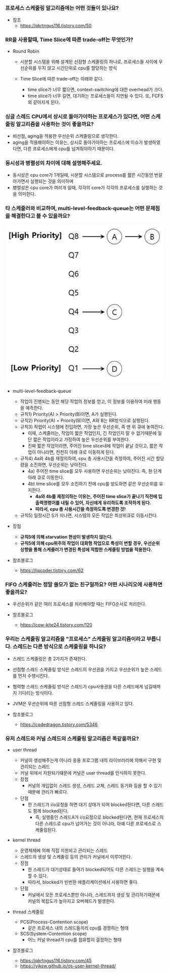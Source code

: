 ### 프로세스 스케줄링 알고리즘에는 어떤 것들이 있나요?
- 참조
  - https://qkrtngus116.tistory.com/50

### RR을 사용할때, Time Slice에 따른 trade-off는 무엇인가?
- Round Robin
  - 시분할 시스템을 위해 설계된 선점형 스케줄링의 하나로, 프로세스들 사이에 우선순위를 두지 않고 시간단위로 cpu를 할당하는 방식

  - Time Slice에 따른 trade-off는 아래와 같다.
    - time slice가 너무 짧으면, context-switching에 대한 overhead가 크다.
    - time slice가 너무 길면, 대기하는 프로세스들이 지연될 수 있다. 또, FCFS와 같아지게 된다.

### 싱글 스레드 CPU에서 상시로 돌아가야하는 프로세스가 있다면, 어떤 스케줄링 알고리즘을 사용하는 것이 좋을까요?
- 비선점, aging을 적용한 우선순위 스케줄링으로 생각한다.
- aging을 적용해야하는 이유는, 상시로 돌아가야하는 프로세스에 이슈가 발생하였다면, 다른 프로세스에게 cpu를 넘겨줘야하기 때문이다.

### 동시성과 병렬성의 차이에 대해 설명해주세요.
- 동시성은 cpu core가 1개일때, 시분할 시스템으로 process를 짧은 시간동안 번갈아가면서 실행되는 것을 의미하며
- 병렬성은 cpu core가 여러개 일때, 각각의 core가 각각의 프로세스를 실행하는 것을 의미한다.

### 타 스케줄러와 비교하여, multi-level-feedback-queue는 어떤 문제점을 해결한다고 볼 수 있을까요?
<img src="../image/suhyun/MLFQ.PNG">

- multi-level-feedback-queue
  - 작업이 진행되는 동안 해당 작업의 정보를 얻고, 이 정보를 이용하여 미래 행동을 예측한다.
  - 규칙1) Priority(A) > Priority(B)이면, A가 실행된다.
  - 규칙2) Priority(A) = Priority(B)이면, A와 B는 RR방식으로 실행된다.
  - 규칙3) 작업이 시스템에 진입하면, 가장 높은 우선순위, 즉 맨 위 큐에 놓여진다.
    - 이때, 스케줄러는, 작업이 짧은 작업인지, 긴 작업인지 알 수 없기때문에 일단 짧은 작업이라고 가정하여 높은 우선순위를 부여한다.
    - 진짜 짧은 작업이라면, 주어진 time slice내에 작업이 끝날 것이고, 짧은 작업이 아니라면, 천천히 아래 큐로 이동하게 된다.
  - 규칙4) 4a와 4b를 재정의하여, cpu 총 사용시간을 측정하여, 주어진 시간 할당량을 소진하면, 우선순위는 낮아진다.
    - 4a) 주어진 time slice를 모두 사용하면 우선순위는 낮아진다. 즉, 한 단계 아래 큐로 이동한다.
    - 4b) time slice를 모두 소진하기 전에 cpu를 양도하면 같은 우선순위를 유지한다.
      - **4a와 4b를 재정의하는 이유는, 주어진 time slice가 끝나기 직전에 입출력명령어를 내릴 수 있어, 자신에게 유리하도록 조작하게 된다.**
      - **따라서, cpu 총 사용시간을 측정하도록 변경한 것!**
  - 규칙5) 일정시간 S가 지나면, 시스템의 모든 작업은 최상위큐로 이동시킨다.

- 장점
  - **규칙5에 의해 starvation 현상이 발생하지 않는다.**
  - **규칙5에 의해 cpu위주의 작업이 대화형 작업으로 특성이 변할 경우, 우선순위 상향을 통해 스케줄러가 변경된 특성에 적합한 스케줄링 방법을 적용한다.**

- 참조블로그
  - https://lipcoder.tistory.com/62

### FIFO 스케쥴러는 정말 쓸모가 없는 친구일까요? 어떤 시나리오에 사용하면 좋을까요?
- 우선순위가 같은 여러 프로세스를 처리해야할 때는 FIFO순서로 처리한다.

- 참조블로그
  - https://cow-kite24.tistory.com/120

### 우리는 스케줄링 알고리즘을 "프로세스" 스케줄링 알고리즘이라고 부릅니다. 스레드는 다른 방식으로 스케줄링을 하나요?
- 스레드 스케줄링은 총 2가지가 존재한다.
- 선점형 스레드 스케줄링 방식은 스레드의 우선권을 가지고 우선순위가 높은 스레드를 먼저 수행시킨다.
- 협력형 스레드 스케줄링 방식은 스레드가 cpu사용권을 다른 스레드에게 넘길때까지 기다리는 방식이다.
- JVM은 우선순위에 따른 선점형 스레드 스케줄링을 사용하고 있다.

- 참조블로그
  - https://codedragon.tistory.com/5346

### 유저 스레드와 커널 스레드의 스케쥴링 알고리즘은 똑같을까요?
- user thread
  - 커널이 생성해주는게 아니라 응용 프로그램 내의 라이브러리에 의해서 구현 및 관리되는 스레드
  - 커널 위에서 지원되기떄문에 커널은 user thread를 인식하지 못한다.
  - 장점
    - 커널의 개입없이 스레드 생성, 스레드 교체, 스레드 동기화 등을 할 수 있기때문에 관리가 빠르다.
  - 단점
    - 한 스레드가 i/o요청을 하면 대기 상태가 되어 blocked된다면, 다른 스레드도 함께 blocked된다.
      - 즉, 실행중인 스레드A가 i/o요청으로 blocked된다면, 현재 프로세스의 다른 스레드로 cpu가 넘어가는 것이 아니라, 아예 다른 프로세스로 스케줄링된다.

- kernel thread
  - 운영체제에 의해 직접 지원되고 관리되는 스레드
  - 스레드의 생성 및 스케줄링 등의 관리가 커널에서 이루어진다.
  - 장점
    - 한 스레드가 대기상태로 들어가 blocked되어도 다른 스레드는 실행을 계속할 수 있다.
    - 따라서, blocked가 빈번한 애플리케이션에서 사용하면 좋다.
  - 단점
    - 커널에서 모든 프로세스뿐만 아니라, 스레드까지 생성 및 관리하기때문에 커널의 복잡도가 높아지고 오버헤드가 발생한다.

- thread 스케줄링
  - PCS(Process-Contention scope)
    - 같은 프로세스 내의 스레드들끼리 cpu를 경쟁하는 형태
  - SCS(System-Contention scope)
    - 어느 커널 thread가 cpu를 점유할지 결정하는 형태

- 참조블로그
  - https://qkrtngus116.tistory.com/45
  - https://yjksw.github.io/os-user-kernel-thread/